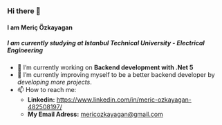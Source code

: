 ### Hi there 👋

#### I am Meriç Özkayagan

##### I am currently studying at Istanbul Technical University - Electrical Engineering

- 🔭 I’m currently working on **Backend development with .Net 5**
- 🌱 I’m currently improving myself to be a better backend developer by *developing more projects*.
- 📫 How to reach me:
    * **Linkedin:** https://www.linkedin.com/in/meric-ozkayagan-482508197/
    * **My Email Adress:** mericozkayagan@gmail.com

